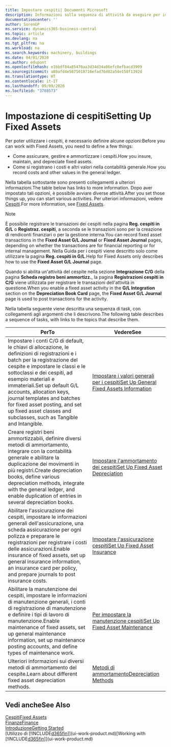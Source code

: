 ```yaml
---
title: Impostare cespiti| Documenti Microsoft
description: Informazioni sulla sequenza di attività da eseguire per impostare i cespiti, ad esempio macchinari o edifici.
documentationcenter: ''
author: SorenGP
ms.service: dynamics365-business-central
ms.topic: article
ms.devlang: na
ms.tgt_pltfrm: na
ms.workload: na
ms.search.keywords: machinery, buildings
ms.date: 04/01/2020
ms.author: edupont
ms.openlocfilehash: e1bbdf84a85470aa3d34d34a06efc8efbacd3909
ms.sourcegitcommit: a80afd4e5075018716efad76d82a54e158f1392d
ms.translationtype: HT
ms.contentlocale: it-IT
ms.lasthandoff: 09/09/2020
ms.locfileid: "3788573"
---
```

# <a name="setting-up-fixed-assets"></a><span data-ttu-id="9246e-103">Impostazione di cespiti</span><span class="sxs-lookup"><span data-stu-id="9246e-103">Setting Up Fixed Assets</span></span>
<span data-ttu-id="9246e-104">Per poter utilizzare i cespiti, è necessario definire alcune opzioni:</span><span class="sxs-lookup"><span data-stu-id="9246e-104">Before you can work with Fixed Assets, you need to define a few things:</span></span>  

* <span data-ttu-id="9246e-105">Come assicurare, gestire e ammortizzare i cespiti.</span><span class="sxs-lookup"><span data-stu-id="9246e-105">How you insure, maintain, and depreciate fixed assets.</span></span>  
* <span data-ttu-id="9246e-106">Come si registrano i costi e altri valori nella contabilità generale.</span><span class="sxs-lookup"><span data-stu-id="9246e-106">How you record costs and other values in the general ledger.</span></span>  

<span data-ttu-id="9246e-107">Nella tabella sottostante sono presenti collegamenti a ulteriori informazioni.</span><span class="sxs-lookup"><span data-stu-id="9246e-107">The table below has links to more information.</span></span> <span data-ttu-id="9246e-108">Dopo aver impostato tali opzioni, è possibile avviare diverse attività.</span><span class="sxs-lookup"><span data-stu-id="9246e-108">After you set those things up, you can start various activities.</span></span> <span data-ttu-id="9246e-109">Per ulteriori informazioni, vedere [Cespiti](fa-manage.md).</span><span class="sxs-lookup"><span data-stu-id="9246e-109">For more information, see [Fixed Assets](fa-manage.md).</span></span>  

> [!NOTE]  
>   <span data-ttu-id="9246e-110">È possibile registrare le transazioni dei cespiti nella pagina **Reg. cespiti in G/L** o **Registraz. cespiti**, a seconda se le transazioni sono per la creazione di rendiconti finanziari o per la gestione interna.</span><span class="sxs-lookup"><span data-stu-id="9246e-110">You can record fixed asset transactions in the **Fixed Asset G/L Journal** or **Fixed Asset Journal** pages, depending on whether the transactions are for financial reporting or for internal management.</span></span> <span data-ttu-id="9246e-111">Nella Guida per i cespiti viene descritto solo come utilizzare la pagina **Reg. cespiti in G/L**.</span><span class="sxs-lookup"><span data-stu-id="9246e-111">Help for Fixed Assets only describes how to use the **Fixed Asset G/L Journal** page.</span></span>  

<span data-ttu-id="9246e-112">Quando si abilita un'attività del cespite nella sezione **Integrazione C/G** della pagina **Scheda registro beni ammortizz.**, la pagina **Registrazioni cespiti in C/G** viene utilizzata per registrare le transazioni dell'attività in questione.</span><span class="sxs-lookup"><span data-stu-id="9246e-112">When you enable a fixed asset activity in the **G/L Integration** section on the **Depreciation Book Card** page, the **Fixed Asset G/L Journal** page is used to post transactions for the activity.</span></span>

<span data-ttu-id="9246e-113">Nella tabella seguente viene descritta una sequenza di task, con collegamenti agli argomenti che li descrivono.</span><span class="sxs-lookup"><span data-stu-id="9246e-113">The following table describes a sequence of tasks, with links to the topics that describe them.</span></span>  

| <span data-ttu-id="9246e-114">Per</span><span class="sxs-lookup"><span data-stu-id="9246e-114">To</span></span> | <span data-ttu-id="9246e-115">Vedere</span><span class="sxs-lookup"><span data-stu-id="9246e-115">See</span></span> |
| --- | --- |
| <span data-ttu-id="9246e-116">Impostare i conti C/G di default, le chiavi di allocazione, le definizioni di registrazioni e i batch per la registrazione del cespite e impostare le classi e le sottoclassi e dei cespiti, ad esempio materiali e immateriali.</span><span class="sxs-lookup"><span data-stu-id="9246e-116">Set up default G/L accounts, allocation keys, journal templates and batches for fixed asset posting, and set up fixed asset classes and subclasses, such as Tangible and Intangible.</span></span> |[<span data-ttu-id="9246e-117">Impostare i valori generali per i cespiti</span><span class="sxs-lookup"><span data-stu-id="9246e-117">Set Up General Fixed Assets Information</span></span>](fa-how-setup-general.md) |
| <span data-ttu-id="9246e-118">Creare registri beni ammortizzabili, definire diversi metodi di ammortamento, integrare con la contabilità generale e abilitare la duplicazione dei movimenti in più registri.</span><span class="sxs-lookup"><span data-stu-id="9246e-118">Create depreciation books, define various depreciation methods, integrate with the general ledger, and enable duplication of entries in several depreciation books.</span></span> |[<span data-ttu-id="9246e-119">Impostare l'ammortamento dei cespiti</span><span class="sxs-lookup"><span data-stu-id="9246e-119">Set Up Fixed Asset Depreciation</span></span>](fa-how-setup-depreciation.md) |
| <span data-ttu-id="9246e-120">Abilitare l'assicurazione dei cespiti, impostare le informazioni generali dell'assicurazione, una scheda assicurazione per ogni polizza e preparare le registrazioni per registrare i costi delle assicurazioni.</span><span class="sxs-lookup"><span data-stu-id="9246e-120">Enable insurance of fixed assets, set up general insurance information, an insurance card per policy, and prepare journals to post insurance costs.</span></span> |[<span data-ttu-id="9246e-121">Impostare l'assicurazione cespiti</span><span class="sxs-lookup"><span data-stu-id="9246e-121">Set Up Fixed Asset Insurance</span></span>](fa-how-setup-insurance.md) |
| <span data-ttu-id="9246e-122">Abilitare la manutenzione dei cespiti, impostare le informazioni di manutenzione generali, i conti di registrazione di manutenzione e definire i tipi di lavoro di manutenzione.</span><span class="sxs-lookup"><span data-stu-id="9246e-122">Enable maintenance of fixed assets, set up general maintenance information, set up maintenance posting accounts, and define types of maintenance work.</span></span> |[<span data-ttu-id="9246e-123">Per impostare la manutenzione cespiti</span><span class="sxs-lookup"><span data-stu-id="9246e-123">Set Up Fixed Asset Maintenance</span></span>](fa-how-setup-maintenance.md) |
| <span data-ttu-id="9246e-124">Ulteriori informazioni sui diversi metodi di ammortamento del cespite.</span><span class="sxs-lookup"><span data-stu-id="9246e-124">Learn about different fixed asset depreciation methods.</span></span> |[<span data-ttu-id="9246e-125">Metodi di ammortamento</span><span class="sxs-lookup"><span data-stu-id="9246e-125">Depreciation Methods</span></span>](fa-depreciation-methods.md) |

## <a name="see-also"></a><span data-ttu-id="9246e-126">Vedi anche</span><span class="sxs-lookup"><span data-stu-id="9246e-126">See Also</span></span>
[<span data-ttu-id="9246e-127">Cespiti</span><span class="sxs-lookup"><span data-stu-id="9246e-127">Fixed Assets</span></span>](fa-manage.md)  
[<span data-ttu-id="9246e-128">Finanze</span><span class="sxs-lookup"><span data-stu-id="9246e-128">Finance</span></span>](finance.md)  
[<span data-ttu-id="9246e-129">Introduzione</span><span class="sxs-lookup"><span data-stu-id="9246e-129">Getting Started</span></span>](product-get-started.md)  
<span data-ttu-id="9246e-130">[Utilizzo di [!INCLUDE[d365fin](includes/d365fin_md.md)]](ui-work-product.md)</span><span class="sxs-lookup"><span data-stu-id="9246e-130">[Working with [!INCLUDE[d365fin](includes/d365fin_md.md)]](ui-work-product.md)</span></span>
